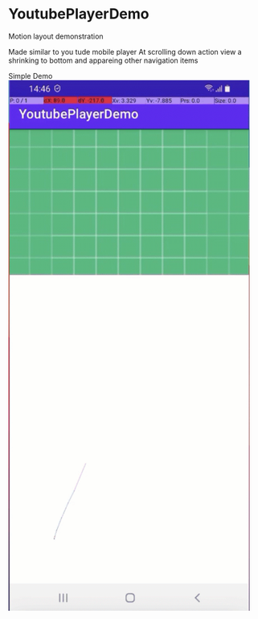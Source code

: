 # YoutubePlayerDemo

Motion layout demonstration

Made similar to you tude mobile player
At scrolling down action view a shrinking to bottom and appareing other navigation items

Simple Demo
<img src="demo/youtubeplayerdemo.gif" width="480" />
